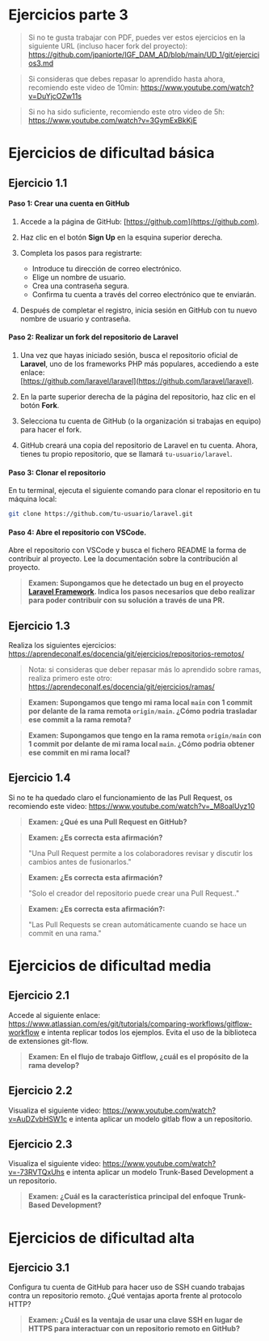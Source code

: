 # Ejercicios parte 3

> Si no te gusta trabajar con PDF, puedes ver estos ejercicios en la siguiente URL (incluso hacer fork del proyecto): https://github.com/jpaniorte/IGF_DAM_AD/blob/main/UD_1/git/ejercicios3.md

> Si consideras que debes repasar lo aprendido hasta ahora, recomiendo este video de 10min: https://www.youtube.com/watch?v=DuYjcOZw11s

> Si no ha sido suficiente, recomiendo este otro video de 5h: https://www.youtube.com/watch?v=3GymExBkKjE

# Ejercicios de dificultad básica

## Ejercicio 1.1

#### Paso 1: Crear una cuenta en GitHub
1. Accede a la página de GitHub: [https://github.com](https://github.com).
2. Haz clic en el botón **Sign Up** en la esquina superior derecha.
3. Completa los pasos para registrarte:
   - Introduce tu dirección de correo electrónico.
   - Elige un nombre de usuario.
   - Crea una contraseña segura.
   - Confirma tu cuenta a través del correo electrónico que te enviarán.
   
4. Después de completar el registro, inicia sesión en GitHub con tu nuevo nombre de usuario y contraseña.

#### Paso 2: Realizar un fork del repositorio de Laravel
1. Una vez que hayas iniciado sesión, busca el repositorio oficial de **Laravel**, uno de los frameworks PHP más populares, accediendo a este enlace:  
   [https://github.com/laravel/laravel](https://github.com/laravel/laravel).

2. En la parte superior derecha de la página del repositorio, haz clic en el botón **Fork**.

3. Selecciona tu cuenta de GitHub (o la organización si trabajas en equipo) para hacer el fork.

4. GitHub creará una copia del repositorio de Laravel en tu cuenta. Ahora, tienes tu propio repositorio, que se llamará `tu-usuario/laravel`.

#### Paso 3: Clonar el repositorio
   
En tu terminal, ejecuta el siguiente comando para clonar el repositorio en tu máquina local:
   ```bash
   git clone https://github.com/tu-usuario/laravel.git
   ```

#### Paso 4: Abre el repositorio con VSCode.

Abre el repositorio con VSCode y busca el fichero README la forma de contribuir al proyecto. Lee la documentación sobre la contribución al proyecto.

>**Examen: Supongamos que he detectado un bug en el proyecto [Laravel Framework](https://github.com/laravel/framework). Indica los pasos necesarios que debo realizar para poder contribuir con su solución a través de una PR.**

## Ejercicio 1.3

Realiza los siguientes ejercicios: https://aprendeconalf.es/docencia/git/ejercicios/repositorios-remotos/

> Nota: si consideras que deber repasar más lo aprendido sobre ramas, realiza primero este otro: https://aprendeconalf.es/docencia/git/ejercicios/ramas/

>**Examen: Supongamos que tengo mi rama local `main` con 1 commit por delante de la rama remota `origin/main`. ¿Cómo podria trasladar ese commit a la rama remota?**

>**Examen: Supongamos que tengo en la rama remota `origin/main` con 1 commit por delante de mi rama local `main`. ¿Cómo podria obtener ese commit en mi rama local?**

## Ejercicio 1.4

Si no te ha quedado claro el funcionamiento de las Pull Request, os recomiendo este video: https://www.youtube.com/watch?v=_M8oalUyz10

>**Examen: ¿Qué es una Pull Request en GitHub?**

>**Examen: ¿Es correcta esta afirmación?**
>
>"Una Pull Request permite a los colaboradores revisar y discutir los cambios antes de fusionarlos."

> **Examen: ¿Es correcta esta afirmación?**
>
> "Solo el creador del repositorio puede crear una Pull Request.."

> **Examen: ¿Es correcta esta afirmación?:**
>
> "Las Pull Requests se crean automáticamente cuando se hace un commit en una rama."

# Ejercicios de dificultad media

## Ejercicio 2.1

Accede al siguiente enlace: https://www.atlassian.com/es/git/tutorials/comparing-workflows/gitflow-workflow e intenta replicar todos los ejemplos. Evita el uso de la biblioteca de extensiones git-flow.

>**Examen: En el flujo de trabajo Gitflow, ¿cuál es el propósito de la rama develop?**

## Ejercicio 2.2

Visualiza el siguiente video: https://www.youtube.com/watch?v=AuDZvbHSW1c e intenta aplicar un modelo gitlab flow a un repositorio.

## Ejercicio 2.3

Visualiza el siguiente video: https://www.youtube.com/watch?v=-73RVTQxUhs e intenta aplicar un modelo Trunk-Based Development a un repositorio.

>**Examen: ¿Cuál es la característica principal del enfoque Trunk-Based Development?**

# Ejercicios de dificultad alta

## Ejercicio 3.1

Configura tu cuenta de GitHub para hacer uso de SSH cuando trabajas contra un repositorio remoto. ¿Qué ventajas aporta frente al protocolo HTTP?

>**Examen: ¿Cuál es la ventaja de usar una clave SSH en lugar de HTTPS para interactuar con un repositorio remoto en GitHub?**